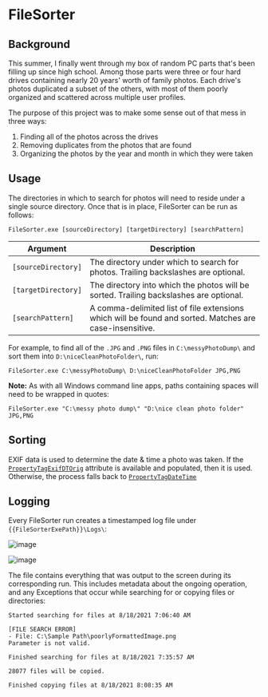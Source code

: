 # FileSorter
## Background
This summer, I finally went through my box of random PC parts that's been filling up since high school. Among those parts were three or four hard drives containing nearly 20 years' worth of family photos. Each drive's photos duplicated a subset of the others, with most of them poorly organized and scattered across multiple user profiles.

The purpose of this project was to make some sense out of that mess in three ways:

1. Finding all of the photos across the drives
1. Removing duplicates from the photos that are found
1. Organizing the photos by the year and month in which they were taken

## Usage
The directories in which to search for photos will need to reside under a single source directory. Once that is in place, FileSorter can be run as follows:

```
FileSorter.exe [sourceDirectory] [targetDirectory] [searchPattern]
```

|Argument|Description|
|---|---|
|`[sourceDirectory]`|The directory under which to search for photos. Trailing backslashes are optional.|
|`[targetDirectory]`|The directory into which the photos will be sorted. Trailing backslashes are optional.|
|`[searchPattern]`|A comma-delimited list of file extensions which will be found and sorted. Matches are case-insensitive.|

For example, to find all of the `.JPG` and `.PNG` files in `C:\messyPhotoDump\` and sort them into `D:\niceCleanPhotoFolder\`, run:

```
FileSorter.exe C:\messyPhotoDump\ D:\niceCleanPhotoFolder JPG,PNG
```

**Note:** As with all Windows command line apps, paths containing spaces will need to be wrapped in quotes:

```
FileSorter.exe "C:\messy photo dump\" "D:\nice clean photo folder" JPG,PNG
```

## Sorting
EXIF data is used to determine the date & time a photo was taken. If the [`PropertyTagExifDTOrig`](https://docs.microsoft.com/en-us/windows/win32/gdiplus/-gdiplus-constant-property-item-descriptions#propertytagexifdtorig) attribute is available and populated, then it is used. Otherwise, the process falls back to [`PropertyTagDateTime`](https://docs.microsoft.com/en-us/windows/win32/gdiplus/-gdiplus-constant-property-item-descriptions#propertytagdatetime)

## Logging
Every FileSorter run creates a timestamped log file under `{{FileSorterExePath}}\Logs\`:

![image](https://user-images.githubusercontent.com/75222785/141515469-4a80dd45-fdfc-461e-bf03-ccd87377bfde.png)

![image](https://user-images.githubusercontent.com/75222785/141514018-8b5070f5-a54f-4c89-8586-b8d5a059af18.png)

The file contains everything that was output to the screen during its corresponding run. This includes metadata about the ongoing operation, and any Exceptions that occur while searching for or copying files or directories:

```
Started searching for files at 8/18/2021 7:06:40 AM

[FILE SEARCH ERROR]
- File: C:\Sample Path\poorlyFormattedImage.png
Parameter is not valid.

Finished searching for files at 8/18/2021 7:35:57 AM

28077 files will be copied.

Finished copying files at 8/18/2021 8:08:35 AM
```
